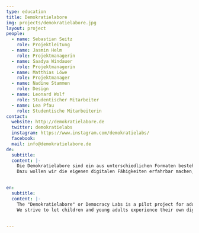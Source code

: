 ```yaml
---
type: education
title: Demokratielabore
img: projects/demokratielabore.jpg
layout: project
people:
  - name: Sebastian Seitz
    role: Projektleitung
  - name: Jasmin Helm
    role: Projektmanagerin 
  - name: Saadya Windauer
    role: Projektmanagerin 
  - name: Matthias Löwe
    role: Projektmanager 
  - name: Nadine Stammen
    role: Design
  - name: Leonard Wolf
    role: Studentischer Mitarbeiter
  - name: Lea Pfau
    role: Studentische Mitarbeiterin
contact:
  website: http://demokratielabore.de
  twitter: demokratielabs
  instagram: https://www.instagram.com/demokratielabs/
  facebook:
  mail: info@demokratielabore.de
de:
  subtitle:
  content: |-
    Die Demokratielabore sind ein aus unterschiedlichen Formaten bestehendes Modellprojekt, das einer breiten Zielgruppe von Jugendlichen im Alter von 12 bis 21 Jahren Selbstwirksamkeitserfahrungen im Bereich von Demokratie und Technologie ermöglichen will. Ziel ist es Jugendliche zum Einsatz ihrer technischen Fähigkeiten für die Demokratie zu befähigen.
    Dazu wollen wir die eigenen digitalen Fähigkeiten erfahrbar machen, die es Kindern und Jugendlichen ermöglichen, sich selbstbestimmt und aktiv an demokratischen Prozessen zu beteiligen. Hierfür nutzen wir Workshop-/Aktionsformate, bilden vor Ort Demokratie AGs und betreiben einen WebTV-Channel. Das Internet soll für und mit jungen Zielgruppen als positiver Gestaltungsraum zurückerobert werden. 
 

en:
  subtitle: 
  content: |-
    The "Demokratielabore" or Democracy Labs is a pilot project for adolescents between the age of 12 and 21. We aim to foster self-efficacy and empower young people by using technology for democracy.
    We strive to let children and young adults experience their own digital skills as a powerful tool to get involed in a democratic society as active and self-determined members. To reach that goal we organize workshops, establish working groups and run an online tv channel. The internet shall be reclaimed by the youth as a room for positive creativity!
 
  
---
```

